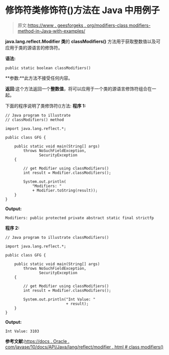 # 修饰符类修饰符()方法在 Java 中用例子

> 原文:[https://www . geesforgeks . org/modifiers-class modifiers-method-in-Java-with-examples/](https://www.geeksforgeeks.org/modifiers-classmodifiers-method-in-java-with-examples/)

**java.lang.reflect.Modifier 类**的 **classModifiers()** 方法用于获取整数值以及可应用于类的源语言的修饰符。

**语法:**

```
public static boolean classModifiers()

```

**参数:**此方法不接受任何内容。

**返回**:这个方法返回一个**整数值**，将可以应用于一个类的源语言修饰符组合在一起。

下面的程序说明了类修饰符()方法:
**程序 1:**

```
// Java program to illustrate
// classModifiers() method

import java.lang.reflect.*;

public class GFG {

    public static void main(String[] args)
        throws NoSuchFieldException,
               SecurityException
    {

        // get Modifier using classModifiers()
        int result = Modifier.classModifiers();

        System.out.println(
            "Modifiers: "
            + Modifier.toString(result));
    }
}
```

**Output:**

```
Modifiers: public protected private abstract static final strictfp

```

**程序 2:**

```
// Java program to illustrate classModifiers()

import java.lang.reflect.*;

public class GFG {

    public static void main(String[] args)
        throws NoSuchFieldException,
               SecurityException
    {

        // get Modifier using classModifiers()
        int result = Modifier.classModifiers();

        System.out.println("Int Value: "
                           + result);
    }
}
```

**Output:**

```
Int Value: 3103

```

**参考文献:**[https://docs . Oracle . com/javase/10/docs/API/Java/lang/reflect/modifier . html # class modifiers()](https://docs.oracle.com/javase/10/docs/api/java/lang/reflect/Modifier.html#classModifiers--)